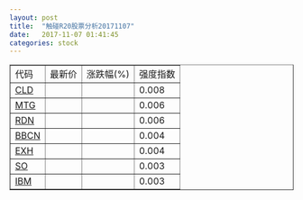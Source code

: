 ```yaml
---
layout: post
title:  "触碰R20股票分析20171107"
date:   2017-11-07 01:41:45
categories: stock
---
```

<script type="text/javascript">
var stockList = []
stockList.push('gb_cld');
stockList.push('gb_mtg');
stockList.push('gb_rdn');
stockList.push('gb_bbcn');
stockList.push('gb_exh');
stockList.push('gb_so');
stockList.push('gb_ibm');
</script>

<table border="1">
 <tr>
 <td>代码</td>
  <td>最新价</td>
  <td>涨跌幅(%)</td>
 <td>强度指数</td>
</tr>
  <tr id="cld"><td><a href="http://stock.finance.sina.com.cn/usstock/quotes/CLD.html" target="_blank">CLD</a></td><td></td><td></td><td>0.008</td></tr>
  <tr id="mtg"><td><a href="http://stock.finance.sina.com.cn/usstock/quotes/MTG.html" target="_blank">MTG</a></td><td></td><td></td><td>0.006</td></tr>
  <tr id="rdn"><td><a href="http://stock.finance.sina.com.cn/usstock/quotes/RDN.html" target="_blank">RDN</a></td><td></td><td></td><td>0.006</td></tr>
  <tr id="bbcn"><td><a href="http://stock.finance.sina.com.cn/usstock/quotes/BBCN.html" target="_blank">BBCN</a></td><td></td><td></td><td>0.004</td></tr>
  <tr id="exh"><td><a href="http://stock.finance.sina.com.cn/usstock/quotes/EXH.html" target="_blank">EXH</a></td><td></td><td></td><td>0.004</td></tr>
  <tr id="so"><td><a href="http://stock.finance.sina.com.cn/usstock/quotes/SO.html" target="_blank">SO</a></td><td></td><td></td><td>0.003</td></tr>
  <tr id="ibm"><td><a href="http://stock.finance.sina.com.cn/usstock/quotes/IBM.html" target="_blank">IBM</a></td><td></td><td></td><td>0.003</td></tr>
</table>
